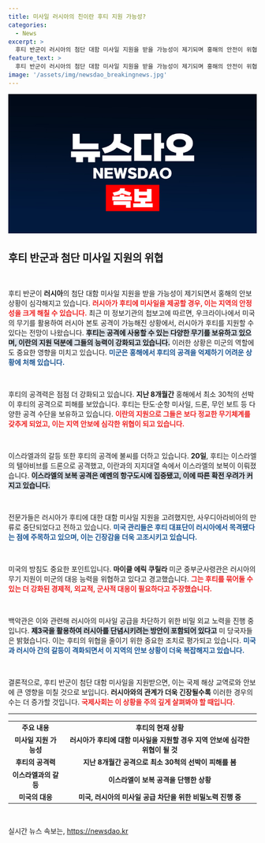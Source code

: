 ```yaml
---
title: 미사일 러시아의 친이란 후티 지원 가능성?
categories:
  - News
excerpt: >
  후티 반군이 러시아의 첨단 대함 미사일 지원을 받을 가능성이 제기되며 홍해의 안전이 위협받고 있습니다. 이란 지원 무기로 이루어진 공격이 격화되고 있어 미국과 러시아 간 긴장도 더욱 고조되고 있습니다.
feature_text: >
  후티 반군이 러시아의 첨단 대함 미사일 지원을 받을 가능성이 제기되며 홍해의 안전이 위협받고 있습니다. 이란 지원 무기로 이루어진 공격이 격화되고 있어 미국과 러시아 간 긴장도 더욱 고조되고 있습니다.
image: '/assets/img/newsdao_breakingnews.jpg'
---
```


<p><img src="/assets/img/newsdao_breakingnews.jpg" alt="koreaapp 속보" /></p>

<h2 data-ke-size="size26">후티 반군과 첨단 미사일 지원의 위협</h2>

<p data-ke-size="size16">&nbsp;</p>

<p>후티 반군이 <b>러시아</b>의 첨단 대함 미사일 지원을 받을 가능성이 제기되면서 홍해의 안보 상황이 심각해지고 있습니다. <b><span style="color: #ee2323;">러시아가 후티에 미사일을 제공할 경우, 이는 지역의 안정성을 크게 해칠 수 있습니다.</span></b> 최근 미 정보기관의 첩보고에 따르면, 우크라이나에서 미국의 무기를 활용하여 러시아 본토 공격이 가능해진 상황에서, 러시아가 후티를 지원할 수 있다는 전망이 나왔습니다. <b><span style="background-color: #21538527;">후티는 공격에 사용할 수 있는 다양한 무기를 보유하고 있으며, 이란의 지원 덕분에 그들의 능력이 강화되고 있습니다.</span></b> 이러한 상황은 미군의 역할에도 중요한 영향을 미치고 있습니다. <b><span style="color: #1a5490;">미군은 홍해에서 후티의 공격을 억제하기 어려운 상황에 처해 있습니다.</span></b> </p>

<p data-ke-size="size16">&nbsp;</p>

<p>후티의 공격력은 점점 더 강화되고 있습니다. <b>지난 8개월간</b> 홍해에서 최소 30척의 선박이 후티의 공격으로 피해를 보았습니다. 후티는 탄도·순항 미사일, 드론, 무인 보트 등 다양한 공격 수단을 보유하고 있습니다. <b><span style="color: #ee2323;">이란의 지원으로 그들은 보다 정교한 무기체계를 갖추게 되었고, 이는 지역 안보에 심각한 위협이 되고 있습니다.</span></b> </p>

<p data-ke-size="size16">&nbsp;</p>

<p>이스라엘과의 갈등 또한 후티의 공격에 불씨를 더하고 있습니다. <b>20일</b>, 후티는 이스라엘의 텔아비브를 드론으로 공격했고, 이란과의 지지대열 속에서 이스라엘의 보복이 이뤄졌습니다. <b><span style="background-color: #21538527;">이스라엘의 보복 공격은 예멘의 항구도시에 집중됐고, 이에 따른 확전 우려가 커지고 있습니다.</span></b> </p>

<p data-ke-size="size16">&nbsp;</p>

<p>전문가들은 러시아가 후티에 대한 대함 미사일 지원을 고려했지만, 사우디아라비아의 만류로 중단되었다고 전하고 있습니다. <b><span style="color: #1a5490;">미국 관리들은 후티 대표단이 러시아에서 목격됐다는 점에 주목하고 있으며, 이는 긴장감을 더욱 고조시키고 있습니다.</span></b> </p>

<p data-ke-size="size16">&nbsp;</p>

<p>미국의 방침도 중요한 포인트입니다. <b>마이클 에릭 쿠릴라</b> 미군 중부군사령관은 러시아의 무기 지원이 미군의 대응 능력을 위협하고 있다고 경고했습니다. <b><span style="color: #ee2323;">그는 후티를 묶어둘 수 있는 더 강화된 경제적, 외교적, 군사적 대응이 필요하다고 주장했습니다.</span></b> </p>

<p data-ke-size="size16">&nbsp;</p>

<p>백악관은 이와 관련해 러시아의 미사일 공급을 차단하기 위한 비밀 외교 노력을 진행 중입니다. <b><span style="background-color: #21538527;">제3국을 활용하여 러시아를 단념시키려는 방안이 포함되어 있다고</span></b> 미 당국자들은 밝혔습니다. 이는 후티의 위협을 줄이기 위한 중요한 조치로 평가되고 있습니다. <b><span style="color: #1a5490;">미국과 러시아 간의 갈등이 격화되면서 이 지역의 안보 상황이 더욱 복잡해지고 있습니다.</span></b> </p>

<p data-ke-size="size16">&nbsp;</p>

<p>결론적으로, 후티 반군이 첨단 대함 미사일을 지원받으면, 이는 국제 해상 교역로와 안보에 큰 영향을 미칠 것으로 보입니다. <b>러시아와의 관계가 더욱 긴장될수록</b> 이러한 경우의 수는 더 증가할 것입니다. <b><span style="color: #ee2323;">국제사회는 이 상황을 주의 깊게 살펴봐야 할 때입니다.</span></b> </p>

<hr>

<table style="width:100%">
  <tr>
    <td style="text-align: center; height: 17px;"><b>주요 내용</b></td>
    <td style="text-align: center; height: 17px;"><b>후티의 현재 상황</b></td>
  </tr>
  <tr>
    <td style="text-align: center; height: 17px;"><b>미사일 지원 가능성</b></td>
    <td style="text-align: center; height: 17px;"><b>러시아가 후티에 대함 미사일을 지원할 경우 지역 안보에 심각한 위협이 될 것</b></td>
  </tr>
  <tr>
    <td style="text-align: center; height: 17px;"><b>후티의 공격력</b></td>
    <td style="text-align: center; height: 17px;"><b>지난 8개월간 공격으로 최소 30척의 선박이 피해를 봄</b></td>
  </tr>
  <tr>
    <td style="text-align: center; height: 17px;"><b>이스라엘과의 갈등</b></td>
    <td style="text-align: center; height: 17px;"><b>이스라엘이 보복 공격을 단행한 상황</b></td>
  </tr>
  <tr>
    <td style="text-align: center; height: 17px;"><b>미국의 대응</b></td>
    <td style="text-align: center; height: 17px;"><b>미국, 러시아의 미사일 공급 차단을 위한 비밀노력 진행 중</b></td>
  </tr>
</table> 

<p data-ke-size="size16">&nbsp;</p>
실시간 뉴스 속보는, <a href="https://newsdao.kr" rel="dofollow">https://newsdao.kr</a>


